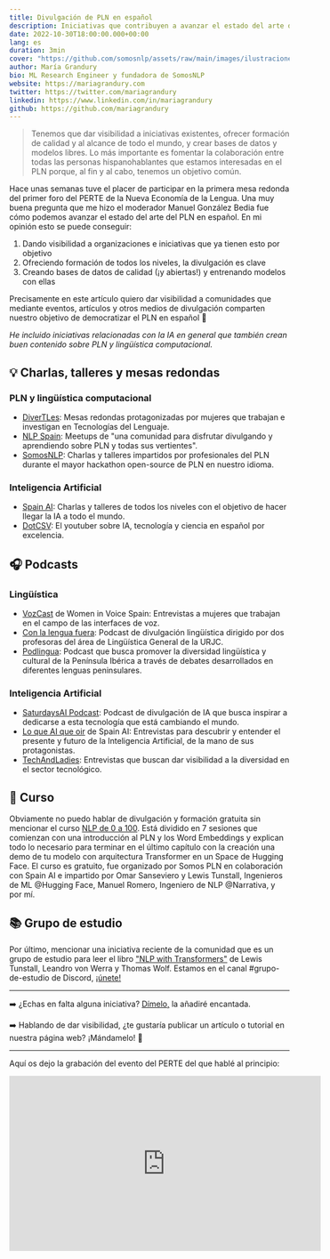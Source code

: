 ```yaml
---
title: Divulgación de PLN en español
description: Iniciativas que contribuyen a avanzar el estado del arte del PLN en español
date: 2022-10-30T18:00:00.000+00:00
lang: es
duration: 3min
cover: "https://github.com/somosnlp/assets/raw/main/images/ilustraciones/undraw_Graduation_re_gthn.svg"
author: María Grandury
bio: ML Research Engineer y fundadora de SomosNLP
website: https://mariagrandury.com
twitter: https://twitter.com/mariagrandury
linkedin: https://www.linkedin.com/in/mariagrandury
github: https://github.com/mariagrandury
---
```


> Tenemos que dar visibilidad a iniciativas existentes, ofrecer formación de calidad y al alcance de todo el mundo, y crear bases de datos y modelos libres. Lo más importante es fomentar la colaboración entre todas las personas hispanohablantes que estamos interesadas en el PLN porque, al fin y al cabo, tenemos un objetivo común.

Hace unas semanas tuve el placer de participar en la primera mesa redonda del primer foro del PERTE de la Nueva Economía de la Lengua. Una muy buena pregunta que me hizo el moderador Manuel González Bedia fue cómo podemos avanzar el estado del arte del PLN en español. En mi opinión esto se puede conseguir:
1. Dando visibilidad a organizaciones e iniciativas que ya tienen esto por objetivo
2. Ofreciendo formación de todos los niveles, la divulgación es clave
3. Creando bases de datos de calidad (¡y abiertas!) y entrenando modelos con ellas

Precisamente en este artículo quiero dar visibilidad a comunidades que mediante eventos, artículos y otros medios de divulgación comparten nuestro objetivo de democratizar el PLN en español 🚀

*He incluido iniciativas relacionadas con la IA en general que también crean buen contenido sobre PLN y lingüística computacional.*


## 💡 Charlas, talleres y mesas redondas

### PLN y lingüística computacional
- [DiverTLes](https://divertles.ujaen.es/actividades/mesas-redondas/): Mesas redondas protagonizadas por mujeres que trabajan e investigan en Tecnologías del Lenguaje.
- [NLP Spain](https://www.meetup.com/es-ES/nlp-spain/events/past/): Meetups de "una comunidad para disfrutar divulgando y aprendiendo sobre PLN y todas sus vertientes".
- [SomosNLP](https://www.youtube.com/c/somosnlp): Charlas y talleres impartidos por profesionales del PLN durante el mayor hackathon open-source de PLN en nuestro idioma.

### Inteligencia Artificial
- [Spain AI](https://www.spain-ai.com/eventos/): Charlas y talleres de todos los niveles con el objetivo de hacer llegar la IA a todo el mundo.
- [DotCSV](https://www.youtube.com/c/DotCSV): El youtuber sobre IA, tecnología y ciencia en español por excelencia. 


## 🎧 Podcasts

### Lingüística
- [VozCast](https://www.listennotes.com/es/podcasts/vozcast-women-in-voice-spain-jQCUqHGN1_r/) de Women in Voice Spain: Entrevistas a mujeres que trabajan en el campo de las interfaces de voz.
- [Con la lengua fuera](https://lenguapodcast.wixsite.com/blog): Podcast de divulgación lingüística dirigido por dos profesoras del área de Lingüística General de la URJC.
- [Podlingua](https://open.spotify.com/show/6EQ5maQdUH1dAEhVO8Omxf): Podcast que busca promover la diversidad lingüística y cultural de la Península Ibérica a través de debates desarrollados en diferentes lenguas peninsulares.

### Inteligencia Artificial
- [SaturdaysAI Podcast](https://saturdays.ai/podcast/): Podcast de divulgación de IA que busca inspirar a dedicarse a esta tecnología que está cambiando el mundo.
- [Lo que AI que oir](https://www.spain-ai.com/podcasts/) de Spain AI: Entrevistas para descubrir y entender el presente y futuro de la Inteligencia Artificial, de la mano de sus protagonistas.
- [TechAndLadies](https://anchor.fm/techladies): Entrevistas que buscan dar visibilidad a la diversidad en el sector tecnológico.


<!--
## ✍ ️Blogs
Los blogs también son una muy buena manera de divulgar conocimiento y rara es la organización, empresa o grupo de investigación que no tiene uno propio. Además de los blogs de las organizaciones que he mencionado ya, me gustaría añadir los de:
- [Instituto de Ingeniería del Conocimiento (IIC)](https://www.iic.uam.es/procesamiento-del-lenguaje-natural/)
- [Narrativa](https://www.narrativa.com/blog-news/)
-->


## 🚀 Curso
Obviamente no puedo hablar de divulgación y formación gratuita sin mencionar el curso [NLP de 0 a 100](https://somosnlp.org/nlp-de-cero-a-cien). Está dividido en 7 sesiones que comienzan con una introducción al PLN y los Word Embeddings y explican todo lo necesario para terminar en el último capítulo con la creación una demo de tu modelo con arquitectura Transformer en un Space de Hugging Face. El curso es gratuito, fue organizado por Somos PLN en colaboración con Spain AI e impartido por Omar Sanseviero y Lewis Tunstall, Ingenieros de ML @Hugging Face, Manuel Romero, Ingeniero de NLP @Narrativa, y por mí.


## 📚 Grupo de estudio
Por último, mencionar una iniciativa reciente de la comunidad que es un grupo de estudio para leer el libro ["NLP with Transformers"](https://transformersbook.com/) de Lewis Tunstall, Leandro von Werra y Thomas Wolf. Estamos en el canal #grupo-de-estudio de Discord, [¡únete!](https://t.co/4c0BO6hTqL)

---

➡️ ¿Echas en falta alguna iniciativa? [Dímelo,](https://twitter.com/intent/tweet?text=%C2%A1Qu%C3%A9%20interesante%20este%20art%C3%ADculo%20de%20%40SomosNLP_!%20%0A%0A@mariagrandury,%20puedes%20añadir%20...%20%0A%0Ahttps%3A%2F%2Fsomosnlp.org%2Fblog%2Favanzar-sota-nlp-es) la añadiré encantada.

➡️ Hablando de dar visibilidad, ¿te gustaría publicar un artículo o tutorial en nuestra página web? ¡Mándamelo! 🎉

---

Aquí os dejo la grabación del evento del PERTE del que hablé al principio:
<div class="contents">
    <iframe class="mx-auto" width="560" height="315" src="https://www.youtube.com/embed/XdHnsBbXbWc?t=7370" title="YouTube video player" frameborder="0"
        allow="accelerometer; autoplay; clipboard-write; encrypted-media;
        gyroscope; picture-in-picture" allowfullscreen></iframe>
</div>
